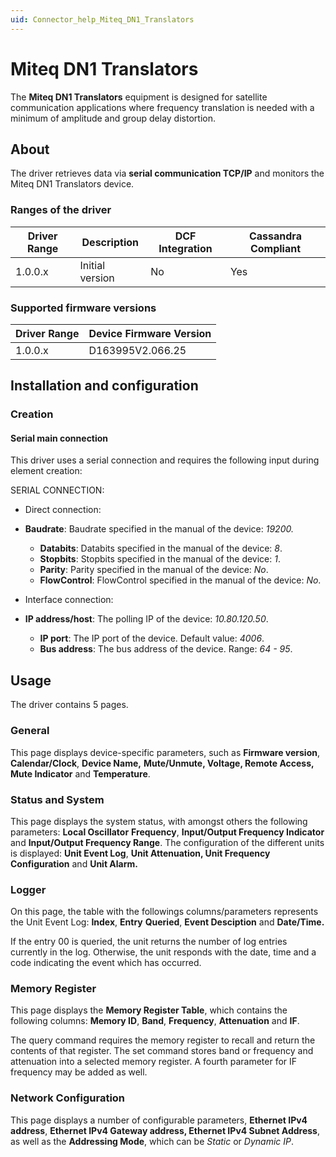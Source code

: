 ```yaml
---
uid: Connector_help_Miteq_DN1_Translators
---
```


# Miteq DN1 Translators

The **Miteq DN1 Translators** equipment is designed for satellite communication applications where frequency translation is needed with a minimum of amplitude and group delay distortion.

## About

The driver retrieves data via **serial communication TCP/IP** and monitors the Miteq DN1 Translators device.

### Ranges of the driver

| **Driver Range** | **Description** | **DCF Integration** | **Cassandra Compliant** |
|------------------|-----------------|---------------------|-------------------------|
| 1.0.0.x          | Initial version | No                  | Yes                     |

### Supported firmware versions

| **Driver Range** | **Device Firmware Version** |
|------------------|-----------------------------|
| 1.0.0.x          | D163995V2.066.25            |

## Installation and configuration

### Creation

#### Serial main connection

This driver uses a serial connection and requires the following input during element creation:

SERIAL CONNECTION:

- Direct connection:

- **Baudrate**: Baudrate specified in the manual of the device: *19200.*
  - **Databits**: Databits specified in the manual of the device: *8*.
  - **Stopbits**: Stopbits specified in the manual of the device: *1*.
  - **Parity**: Parity specified in the manual of the device: *No*.
  - **FlowControl**: FlowControl specified in the manual of the device: *No*.

<!-- -->

- Interface connection:

- **IP address/host**: The polling IP of the device: *10.80.120.50*.
  - **IP port**: The IP port of the device. Default value: *4006*.
  - **Bus address**: The bus address of the device. Range: *64 - 95*.

## Usage

The driver contains 5 pages.

### General

This page displays device-specific parameters, such as **Firmware version**, **Calendar/Clock**, **Device Name,** **Mute/Unmute, Voltage, Remote Access, Mute Indicator** and **Temperature**.

### Status and System

This page displays the system status, with amongst others the following parameters: **Local Oscillator** **Frequency**, **Input/Output Frequency Indicator** and **Input/Output Frequency Range**. The configuration of the different units is displayed: **Unit Event Log**, **Unit Attenuation, Unit Frequency Configuration** and **Unit Alarm.**

### Logger

On this page, the table with the followings columns/parameters represents the Unit Event Log: **Index**, **Entry** **Queried**, **Event Desciption** and **Date/Time.**

If the entry 00 is queried, the unit returns the number of log entries currently in the log. Otherwise, the unit responds with the date, time and a code indicating the event which has occurred.

### Memory Register

This page displays the **Memory Register Table**, which contains the following columns: **Memory ID**, **Band**, **Frequency**, **Attenuation** and **IF**.

The query command requires the memory register to recall and return the contents of that register. The set command stores band or frequency and attenuation into a selected memory register. A fourth parameter for IF frequency may be added as well.

### Network Configuration

This page displays a number of configurable parameters, **Ethernet IPv4 address**, **Ethernet IPv4 Gateway address, Ethernet IPv4 Subnet Address**, as well as the **Addressing Mode**, which can be *Static* or *Dynamic IP*.
